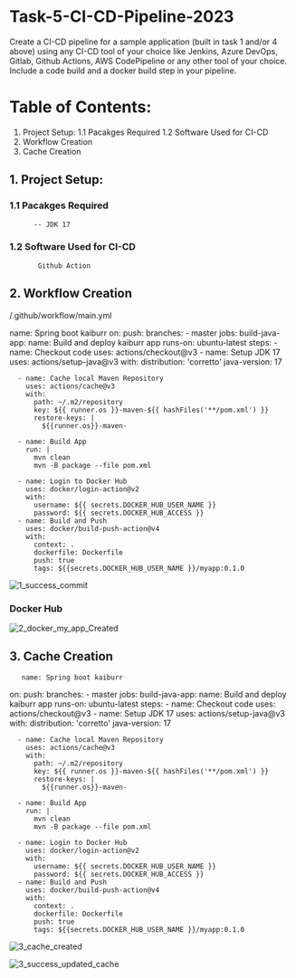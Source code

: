 # Task-5-CI-CD-Pipeline-2023
Create a CI-CD pipeline for a sample application (built in task 1 and/or 4 above) using any CI-CD tool of your choice like Jenkins, Azure DevOps, Gitlab, Github Actions, AWS CodePipeline or any other tool of your choice. Include a code build and a docker build step in
your pipeline.

# Table of Contents:
1. Project Setup:
   1.1 Pacakges Required
   1.2 Software Used for CI-CD
2. Workflow Creation
3. Cache Creation

## 1. Project Setup:
### 1.1 Pacakges Required
          -- JDK 17
### 1.2 Software Used for CI-CD
           Github Action
## 2. Workflow Creation

/.github/workflow/main.yml

 name: Spring boot kaiburr
on:
  push:
    branches:
      - master
jobs:
  build-java-app:
    name: Build and deploy kaiburr app
    runs-on: ubuntu-latest
    steps:
      - name: Checkout code
        uses: actions/checkout@v3
      - name: Setup JDK 17
        uses: actions/setup-java@v3
        with:
          distribution: 'corretto'
          java-version: 17

      - name: Cache local Maven Repository
        uses: actions/cache@v3
        with:
          path: ~/.m2/repository
          key: ${{ runner.os }}-maven-${{ hashFiles('**/pom.xml') }}
          restore-keys: |
            ${{runner.os}}-maven-

      - name: Build App
        run: |
          mvn clean
          mvn -B package --file pom.xml

      - name: Login to Docker Hub
        uses: docker/login-action@v2
        with:
          username: ${{ secrets.DOCKER_HUB_USER_NAME }}
          password: ${{ secrets.DOCKER_HUB_ACCESS }}
      - name: Build and Push
        uses: docker/build-push-action@v4
        with:
          context: .
          dockerfile: Dockerfile
          push: true
          tags: ${{secrets.DOCKER_HUB_USER_NAME }}/myapp:0.1.0

![1_success_commit](https://github.com/krishnasaw8340/Task-5-CI-CD-Pipeline-2023/assets/63328010/74520550-f602-45a3-b4e2-db9e692642cd)



### Docker Hub
![2_docker_my_app_Created](https://github.com/krishnasaw8340/Task-5-CI-CD-Pipeline-2023/assets/63328010/2bdf98bc-60cd-4c27-aac7-a1e8bfcdc141)



## 3. Cache Creation 

       name: Spring boot kaiburr
on:
  push:
    branches:
      - master
jobs:
  build-java-app:
    name: Build and deploy kaiburr app
    runs-on: ubuntu-latest
    steps:
      - name: Checkout code
        uses: actions/checkout@v3
      - name: Setup JDK 17
        uses: actions/setup-java@v3
        with:
          distribution: 'corretto'
          java-version: 17

      - name: Cache local Maven Repository
        uses: actions/cache@v3
        with:
          path: ~/.m2/repository
          key: ${{ runner.os }}-maven-${{ hashFiles('**/pom.xml') }}
          restore-keys: |
            ${{runner.os}}-maven-

      - name: Build App
        run: |
          mvn clean
          mvn -B package --file pom.xml

      - name: Login to Docker Hub
        uses: docker/login-action@v2
        with:
          username: ${{ secrets.DOCKER_HUB_USER_NAME }}
          password: ${{ secrets.DOCKER_HUB_ACCESS }}
      - name: Build and Push
        uses: docker/build-push-action@v4
        with:
          context: .
          dockerfile: Dockerfile
          push: true
          tags: ${{secrets.DOCKER_HUB_USER_NAME }}/myapp:0.1.0

![3_cache_created](https://github.com/krishnasaw8340/Task-5-CI-CD-Pipeline-2023/assets/63328010/f7e8dba4-29ea-4246-a930-c6c990211612)


![3_success_updated_cache](https://github.com/krishnasaw8340/Task-5-CI-CD-Pipeline-2023/assets/63328010/47e9dc45-4ea0-4394-bd9b-d8218e65c140)






